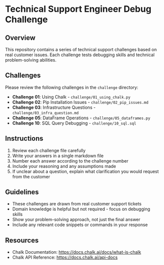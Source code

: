 # Technical Support Engineer Debug Challenge

## Overview

This repository contains a series of technical support challenges based on real customer issues. Each challenge tests debugging skills and technical problem-solving abilities.

## Challenges

Please review the following challenges in the `challenge` directory:

- **Challenge 01**: Using Chalk - `challenge/01_using_chalk.py`
- **Challenge 02**: Pip Installation Issues - `challenge/02_pip_issues.md`
- **Challenge 03**: Infrastructure Questions - `challenge/03_infra_question.md`
- **Challenge 05**: DataFrame Operations - `challenge/05_dataframes.py`
- **Challenge 10**: SQL Query Debugging - `challenge/10_sql.sql`

## Instructions

1. Review each challenge file carefully
2. Write your answers in a single markdown file
3. Number each answer according to the challenge number
4. Include your reasoning and any assumptions made
5. If unclear about a question, explain what clarification you would request from the customer

## Guidelines

- These challenges are drawn from real customer support tickets
- Domain knowledge is helpful but not required - focus on debugging skills
- Show your problem-solving approach, not just the final answer
- Include any relevant code snippets or commands in your response

## Resources

- Chalk Documentation: https://docs.chalk.ai/docs/what-is-chalk
- Chalk API Reference: https://docs.chalk.ai/api-docs